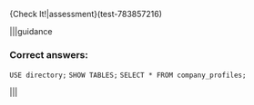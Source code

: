 {Check It!|assessment}(test-783857216)

|||guidance
### Correct answers: 

`USE directory;`
`SHOW TABLES;`
`SELECT * FROM company_profiles;`

|||